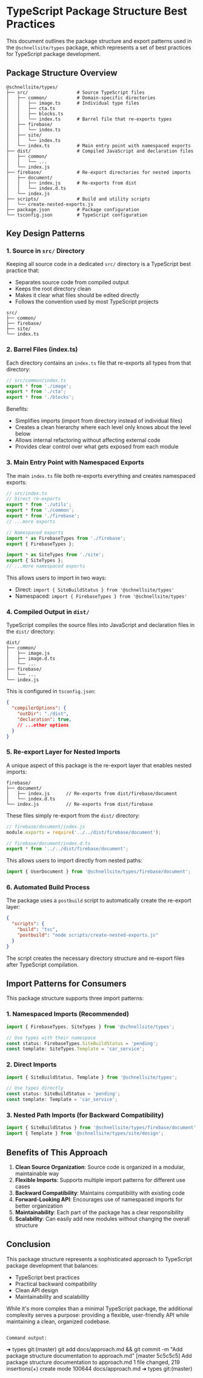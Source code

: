 
# TypeScript Package Structure Best Practices

This document outlines the package structure and export patterns used in the `@schnellsite/types` package, which represents a set of best practices for TypeScript package development.

## Package Structure Overview

```
@schnellsite/types/
├── src/                  # Source TypeScript files
│   ├── common/           # Domain-specific directories
│   │   ├── image.ts      # Individual type files
│   │   ├── cta.ts
│   │   ├── blocks.ts
│   │   └── index.ts      # Barrel file that re-exports types
│   ├── firebase/
│   │   └── index.ts
│   ├── site/
│   │   └── index.ts
│   └── index.ts          # Main entry point with namespaced exports
├── dist/                 # Compiled JavaScript and declaration files
│   ├── common/
│   │   └── ...
│   └── index.js
├── firebase/             # Re-export directories for nested imports
│   ├── document/
│   │   ├── index.js      # Re-exports from dist
│   │   └── index.d.ts
│   └── index.js
├── scripts/              # Build and utility scripts
│   └── create-nested-exports.js
├── package.json          # Package configuration
└── tsconfig.json         # TypeScript configuration
```

## Key Design Patterns

### 1. Source in `src/` Directory

Keeping all source code in a dedicated `src/` directory is a TypeScript best practice that:

- Separates source code from compiled output
- Keeps the root directory clean
- Makes it clear what files should be edited directly
- Follows the convention used by most TypeScript projects

```
src/
├── common/
├── firebase/
├── site/
└── index.ts
```

### 2. Barrel Files (index.ts)

Each directory contains an `index.ts` file that re-exports all types from that directory:

```typescript
// src/common/index.ts
export * from './image';
export * from './cta';
export * from './blocks';
```

Benefits:
- Simplifies imports (import from directory instead of individual files)
- Creates a clean hierarchy where each level only knows about the level below
- Allows internal refactoring without affecting external code
- Provides clear control over what gets exposed from each module

### 3. Main Entry Point with Namespaced Exports

The main `index.ts` file both re-exports everything and creates namespaced exports:

```typescript
// src/index.ts
// Direct re-exports
export * from './utils';
export * from './common';
export * from './firebase';
// ...more exports

// Namespaced exports
import * as FirebaseTypes from './firebase';
export { FirebaseTypes };

import * as SiteTypes from './site';
export { SiteTypes };
// ...more namespaced exports
```

This allows users to import in two ways:
- Direct: `import { SiteBuildStatus } from '@schnellsite/types'`
- Namespaced: `import { FirebaseTypes } from '@schnellsite/types'`

### 4. Compiled Output in `dist/`

TypeScript compiles the source files into JavaScript and declaration files in the `dist/` directory:

```
dist/
├── common/
│   ├── image.js
│   ├── image.d.ts
│   └── ...
├── firebase/
│   └── ...
└── index.js
```

This is configured in `tsconfig.json`:

```json
{
  "compilerOptions": {
    "outDir": "./dist",
    "declaration": true,
    // ...other options
  }
}
```

### 5. Re-export Layer for Nested Imports

A unique aspect of this package is the re-export layer that enables nested imports:

```
firebase/
├── document/
│   ├── index.js      // Re-exports from dist/firebase/document
│   └── index.d.ts
└── index.js          // Re-exports from dist/firebase
```

These files simply re-export from the `dist/` directory:

```javascript
// firebase/document/index.js
module.exports = require('../../dist/firebase/document');
```

```typescript
// firebase/document/index.d.ts
export * from '../../dist/firebase/document';
```

This allows users to import directly from nested paths:
```typescript
import { UserDocument } from '@schnellsite/types/firebase/document';
```

### 6. Automated Build Process

The package uses a `postbuild` script to automatically create the re-export layer:

```json
{
  "scripts": {
    "build": "tsc",
    "postbuild": "node scripts/create-nested-exports.js"
  }
}
```

The script creates the necessary directory structure and re-export files after TypeScript compilation.

## Import Patterns for Consumers

This package structure supports three import patterns:

### 1. Namespaced Imports (Recommended)

```typescript
import { FirebaseTypes, SiteTypes } from '@schnellsite/types';

// Use types with their namespace
const status: FirebaseTypes.SiteBuildStatus = 'pending';
const template: SiteTypes.Template = 'car_service';
```

### 2. Direct Imports

```typescript
import { SiteBuildStatus, Template } from '@schnellsite/types';

// Use types directly
const status: SiteBuildStatus = 'pending';
const template: Template = 'car_service';
```

### 3. Nested Path Imports (for Backward Compatibility)

```typescript
import { SiteBuildStatus } from '@schnellsite/types/firebase/document';
import { Template } from '@schnellsite/types/site/design';
```

## Benefits of This Approach

1. **Clean Source Organization**: Source code is organized in a modular, maintainable way
2. **Flexible Imports**: Supports multiple import patterns for different use cases
3. **Backward Compatibility**: Maintains compatibility with existing code
4. **Forward-Looking API**: Encourages use of namespaced imports for better organization
5. **Maintainability**: Each part of the package has a clear responsibility
6. **Scalability**: Can easily add new modules without changing the overall structure

## Conclusion

This package structure represents a sophisticated approach to TypeScript package development that balances:
- TypeScript best practices
- Practical backward compatibility
- Clean API design
- Maintainability and scalability

While it's more complex than a minimal TypeScript package, the additional complexity serves a purpose: providing a flexible, user-friendly API while maintaining a clean, organized codebase.
```Now let's commit this file to your repository:Exit code: 0

Command output:

```
➜  types git:(master) git add docs/approach.md && git commit -m "Add package structure documentation to approach.md"
[master 5c5c5c5] Add package structure documentation to approach.md
 1 file changed, 219 insertions(+)
 create mode 100644 docs/approach.md
➜  types git:(master)